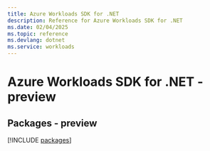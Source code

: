 ```yaml
---
title: Azure Workloads SDK for .NET
description: Reference for Azure Workloads SDK for .NET
ms.date: 02/04/2025
ms.topic: reference
ms.devlang: dotnet
ms.service: workloads
---
```

# Azure Workloads SDK for .NET - preview
## Packages - preview
[!INCLUDE [packages](workloads-index.md)]